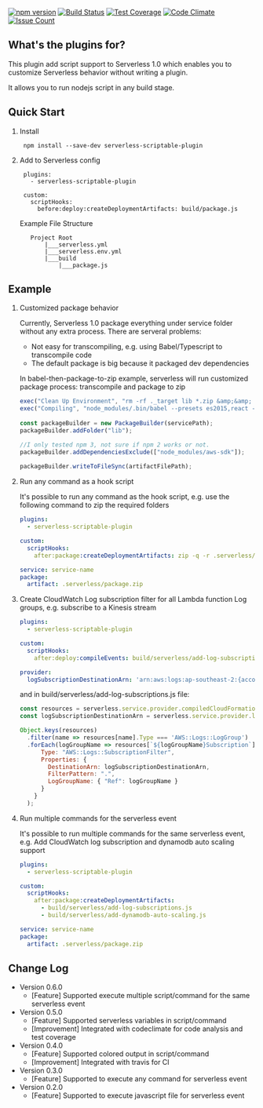 [![npm version](https://badge.fury.io/js/serverless-scriptable-plugin.svg)](https://badge.fury.io/js/serverless-scriptable-plugin)
[![Build Status](https://travis-ci.org/weixu365/serverless-scriptable-plugin.svg?branch=master)](https://travis-ci.org/weixu365/serverless-scriptable-plugin)
[![Test Coverage](https://codeclimate.com/github/weixu365/serverless-scriptable-plugin/badges/coverage.svg)](https://codeclimate.com/github/weixu365/serverless-scriptable-plugin/coverage)
[![Code Climate](https://codeclimate.com/github/weixu365/serverless-scriptable-plugin/badges/gpa.svg)](https://codeclimate.com/github/weixu365/serverless-scriptable-plugin)
[![Issue Count](https://codeclimate.com/github/weixu365/serverless-scriptable-plugin/badges/issue_count.svg)](https://codeclimate.com/github/weixu365/serverless-scriptable-plugin)


What's the plugins for?
------------------------
This plugin add script support to Serverless 1.0 which enables you to customize Serverless behavior without writing a plugin. 

It allows you to run nodejs script in any build stage.


Quick Start
-------------
1. Install

        npm install --save-dev serverless-scriptable-plugin
        
2. Add to Serverless config 

        plugins:
          - serverless-scriptable-plugin
    
        custom:
          scriptHooks:
            before:deploy:createDeploymentArtifacts: build/package.js

   Example File Structure
       
          Project Root 
              |___serverless.yml
              |___serverless.env.yml
              |___build
                  |___package.js
                  

Example
---------
1. Customized package behavior

   Currently, Serverless 1.0 package everything under service folder without any extra process. 
   There are serveral problems:
   
   - Not easy for transcompiling, e.g. using Babel/Typescript to transcompile code 
   - The default package is big because it packaged dev dependencies

   In babel-then-package-to-zip example, serverless will run customized package process: transcompile and package to zip
   
    ```js
    exec("Clean Up Environment", "rm -rf ._target lib *.zip &amp;&amp; mkdir -p lib");
    exec("Compiling", "node_modules/.bin/babel --presets es2015,react --plugins transform-async-to-generator,transform-runtime,transform-class-properties,transform-flow-strip-types -d lib/ src/");
       
    const packageBuilder = new PackageBuilder(servicePath);
    packageBuilder.addFolder("lib");
    
    //I only tested npm 3, not sure if npm 2 works or not.
    packageBuilder.addDependenciesExclude(["node_modules/aws-sdk"]);
       
    packageBuilder.writeToFileSync(artifactFilePath);
    ```

2. Run any command as a hook script

   It's possible to run any command as the hook script, e.g. use the following command to zip the required folders
 
    ```yml
    plugins:
      - serverless-scriptable-plugin
    
    custom:
      scriptHooks:
        after:package:createDeploymentArtifacts: zip -q -r .serverless/package.zip src node_modules
    
    service: service-name
    package:
      artifact: .serverless/package.zip
    ```
   
3. Create CloudWatch Log subscription filter for all Lambda function Log groups, e.g. subscribe to a Kinesis stream
  
    ```yml
    plugins:
      - serverless-scriptable-plugin
    
    custom:
      scriptHooks:
        after:deploy:compileEvents: build/serverless/add-log-subscriptions.js
    
    provider:
      logSubscriptionDestinationArn: 'arn:aws:logs:ap-southeast-2:{account-id}:destination:'
    ```

    and in build/serverless/add-log-subscriptions.js file:

    ```js
    const resources = serverless.service.provider.compiledCloudFormationTemplate.Resources;
    const logSubscriptionDestinationArn = serverless.service.provider.logSubscriptionDestinationArn;
    
    Object.keys(resources)
      .filter(name => resources[name].Type === 'AWS::Logs::LogGroup')
      .forEach(logGroupName => resources[`${logGroupName}Subscription`] = {
          Type: "AWS::Logs::SubscriptionFilter",
          Properties: {
            DestinationArn: logSubscriptionDestinationArn,
            FilterPattern: ".",
            LogGroupName: { "Ref": logGroupName }
          }
        }
      );
    ```

4. Run multiple commands for the serverless event

   It's possible to run multiple commands for the same serverless event, e.g. Add CloudWatch log subscription and dynamodb auto scaling support

    ```yml
    plugins:
      - serverless-scriptable-plugin
    
    custom:
      scriptHooks:
        after:package:createDeploymentArtifacts: 
          - build/serverless/add-log-subscriptions.js
          - build/serverless/add-dynamodb-auto-scaling.js
    
    service: service-name
    package:
      artifact: .serverless/package.zip
    ```

Change Log
-------------
- Version 0.6.0
  - [Feature] Supported execute multiple script/command for the same serverless event
- Version 0.5.0
  - [Feature] Supported serverless variables in script/command
  - [Improvement] Integrated with codeclimate for code analysis and test coverage
- Version 0.4.0
  - [Feature] Supported colored output in script/command
  - [Improvement] Integrated with travis for CI
- Version 0.3.0
  - [Feature] Supported to execute any command for serverless event
- Version 0.2.0
  - [Feature] Supported to execute javascript file for serverless event
